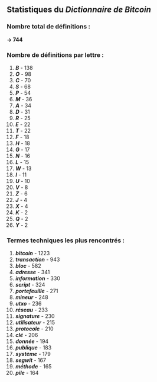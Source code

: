 ## Statistiques du *Dictionnaire de Bitcoin*

### Nombre total de définitions : 
**-> 744**

### Nombre de définitions par lettre :
1. ***B*** - 138
2. ***O*** - 98
3. ***C*** - 70
4. ***S*** - 68
5. ***P*** - 54
6. ***M*** - 36
7. ***A*** - 34
8. ***D*** - 31
9. ***R*** - 25
10. ***E*** - 22
11. ***T*** - 22
12. ***F*** - 18
13. ***H*** - 18
14. ***G*** - 17
15. ***N*** - 16
16. ***L*** - 15
17. ***W*** - 13
18. ***I*** - 11
19. ***U*** - 10
20. ***V*** - 8
21. ***Z*** - 6
22. ***J*** - 4
23. ***X*** - 4
24. ***K*** - 2
25. ***Q*** - 2
26. ***Y*** - 2

### Termes techniques les plus rencontrés :
1. ***bitcoin*** - 1223
2. ***transaction*** - 943
3. ***bloc*** - 582
4. ***adresse*** - 341
5. ***information*** - 330
6. ***script*** - 324
7. ***portefeuille*** - 271
8. ***mineur*** - 248
9. ***utxo*** - 236
10. ***réseau*** - 233
11. ***signature*** - 230
12. ***utilisateur*** - 215
13. ***protocole*** - 210
14. ***clé*** - 206
15. ***donnée*** - 194
16. ***publique*** - 183
17. ***système*** - 179
18. ***segwit*** - 167
19. ***méthode*** - 165
20. ***pile*** - 164
